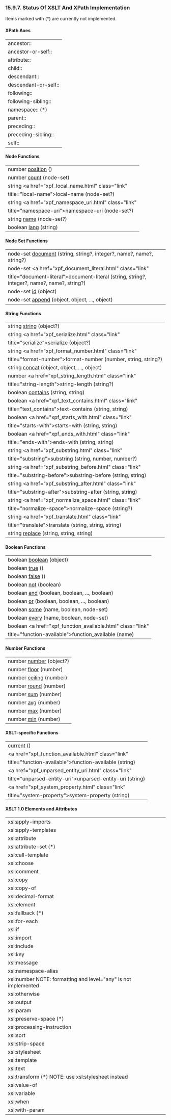 <div id="xsltsupport" class="section">

<div class="titlepage">

<div>

<div>

### 15.9.7. Status Of XSLT And XPath Implementation

</div>

</div>

</div>

Items marked with (\*) are currently not implemented.

<div id="xpathaxissupport" class="section">

<div class="titlepage">

<div>

<div>

#### XPath Axes

</div>

</div>

</div>

|                      |
|----------------------|
| ancestor::           |
| ancestor-or-self::   |
| attribute::          |
| child::              |
| descendant::         |
| descendant-or-self:: |
| following::          |
| following-sibling::  |
| namespace:: (\*)     |
| parent::             |
| preceding::          |
| preceding-sibling::  |
| self::               |

</div>

<div id="xpathnodefunctions" class="section">

<div class="titlepage">

<div>

<div>

#### Node Functions

</div>

</div>

</div>

|                                                                                  |
|----------------------------------------------------------------------------------|
| number <a href="xpf_position.html" class="link" title="position">position</a> () |
| number <a href="xpf_count.html" class="link" title="count">count</a> (node-set)  |
| string <a href="xpf_local_name.html" class="link"                                
 title="local-name">local-name</a> (node-set?)                                     |
| string <a href="xpf_namespace_uri.html" class="link"                             
 title="namespace-uri">namespace-uri</a> (node-set?)                               |
| string <a href="xpf_name.html" class="link" title="name">name</a> (node-set?)    |
| boolean <a href="xpf_lang.html" class="link" title="lang">lang</a> (string)      |

</div>

<div id="xpathnodesetfunctions" class="section">

<div class="titlepage">

<div>

<div>

#### Node Set Functions

</div>

</div>

</div>

|                                                                                                                                    |
|------------------------------------------------------------------------------------------------------------------------------------|
| node-set <a href="xpf_document.html" class="link" title="document">document</a> (string, string?, integer?, name?, name?, string?) |
| node-set <a href="xpf_document_literal.html" class="link"                                                                          
 title="document-literal">document-literal</a> (string, string?, integer?, name?, name?, string?)                                    |
| node-set <a href="xpf_id.html" class="link" title="id">id</a> (object)                                                             |
| node-set <a href="xpf_append.html" class="link" title="append">append</a> (object, object, ..., object)                            |

</div>

<div id="xpathstringfunctions" class="section">

<div class="titlepage">

<div>

<div>

#### String Functions

</div>

</div>

</div>

|                                                                                                       |
|-------------------------------------------------------------------------------------------------------|
| string <a href="xpf_string.html" class="link" title="string">string</a> (object?)                     |
| string <a href="xpf_serialize.html" class="link"                                                      
 title="serialize">serialize</a> (object?)                                                              |
| string <a href="xpf_format_number.html" class="link"                                                  
 title="format-number">format-number</a> (number, string, string?)                                      |
| string <a href="xpf_concat.html" class="link" title="concat">concat</a> (object, object, ..., object) |
| number <a href="xpf_string_length.html" class="link"                                                  
 title="string-length">string-length</a> (string?)                                                      |
| boolean <a href="xpf_contains.html" class="link" title="contains">contains</a> (string, string)       |
| boolean <a href="xpf_text_contains.html" class="link"                                                 
 title="text_contains">text-contains</a> (string, string)                                               |
| boolean <a href="xpf_starts_with.html" class="link"                                                   
 title="starts-with">starts-with</a> (string, string)                                                   |
| boolean <a href="xpf_ends_with.html" class="link"                                                     
 title="ends-with">ends-with</a> (string, string)                                                       |
| string <a href="xpf_substring.html" class="link"                                                      
 title="substring">substring</a> (string, number, number?)                                              |
| string <a href="xpf_substring_before.html" class="link"                                               
 title="substring-before">substring-before</a> (string, string)                                         |
| string <a href="xpf_substring_after.html" class="link"                                                
 title="substring-after">substring-after</a> (string, string)                                           |
| string <a href="xpf_normalize_space.html" class="link"                                                
 title="normalize-space">normalize-space</a> (string?)                                                  |
| string <a href="xpf_translate.html" class="link"                                                      
 title="translate">translate</a> (string, string, string)                                               |
| string <a href="xpf_replace.html" class="link" title="replace">replace</a> (string, string, string)   |

</div>

<div id="xpathboolfunctions" class="section">

<div class="titlepage">

<div>

<div>

#### Boolean Functions

</div>

</div>

</div>

|                                                                                                  |
|--------------------------------------------------------------------------------------------------|
| boolean <a href="xpf_boolean.html" class="link" title="boolean">boolean</a> (object)             |
| boolean <a href="xpf_true.html" class="link" title="true">true</a> ()                            |
| boolean <a href="xpf_false.html" class="link" title="false">false</a> ()                         |
| boolean <a href="xpf_not.html" class="link" title="not">not</a> (boolean)                        |
| boolean <a href="xpf_and.html" class="link" title="and">and</a> (boolean, boolean, ..., boolean) |
| boolean <a href="xpf_or.html" class="link" title="or">or</a> (boolean, boolean, ..., boolean)    |
| boolean <a href="xpf_some.html" class="link" title="some">some</a> (name, boolean, node-set)     |
| boolean <a href="xpf_every.html" class="link" title="every">every</a> (name, boolean, node-set)  |
| boolean <a href="xpf_function_available.html" class="link"                                       
 title="function-available">function_available</a> (name)                                          |

</div>

<div id="xpathnumberfunctions" class="section">

<div class="titlepage">

<div>

<div>

#### Number Functions

</div>

</div>

</div>

|                                                                                     |
|-------------------------------------------------------------------------------------|
| number <a href="xpf_number.html" class="link" title="number">number</a> (object?)   |
| number <a href="xpf_floor.html" class="link" title="floor">floor</a> (number)       |
| number <a href="xpf_ceiling.html" class="link" title="ceiling">ceiling</a> (number) |
| number <a href="xpf_round.html" class="link" title="round">round</a> (number)       |
| number <a href="xpf_sum.html" class="link" title="sum">sum</a> (number)             |
| number <a href="xpf_avg.html" class="link" title="avg">avg</a> (number)             |
| number <a href="xpf_max.html" class="link" title="max">max</a> (number)             |
| number <a href="xpf_min.html" class="link" title="min">min</a> (number)             |

</div>

<div id="xpathnumberfunctions_01" class="section">

<div class="titlepage">

<div>

<div>

#### XSLT-specific Functions

</div>

</div>

</div>

|                                                                        |
|------------------------------------------------------------------------|
| <a href="xpf_current.html" class="link" title="current">current</a> () |
| <a href="xpf_function_available.html" class="link"                     
 title="function-available">function-available</a> (string)              |
| <a href="xpf_unparsed_entity_uri.html" class="link"                    
 title="unparsed-entity-uri">unparsed-entity-uri</a> (string)            |
| <a href="xpf_system_property.html" class="link"                        
 title="system-property">system-property</a> (string)                    |

</div>

<div id="xslt_keys" class="section">

<div class="titlepage">

<div>

<div>

#### XSLT 1.0 Elements and Attributes

</div>

</div>

</div>

|                                                                |
|----------------------------------------------------------------|
| xsl:apply-imports                                              |
| xsl:apply-templates                                            |
| xsl:attribute                                                  |
| xsl:attribute-set (\*)                                         |
| xsl:call-template                                              |
| xsl:choose                                                     |
| xsl:comment                                                    |
| xsl:copy                                                       |
| xsl:copy-of                                                    |
| xsl:decimal-format                                             |
| xsl:element                                                    |
| xsl:fallback (\*)                                              |
| xsl:for-each                                                   |
| xsl:if                                                         |
| xsl:import                                                     |
| xsl:include                                                    |
| xsl:key                                                        |
| xsl:message                                                    |
| xsl:namespace-alias                                            |
| xsl:number NOTE: formatting and level="any" is not implemented |
| xsl:otherwise                                                  |
| xsl:output                                                     |
| xsl:param                                                      |
| xsl:preserve-space (\*)                                        |
| xsl:processing-instruction                                     |
| xsl:sort                                                       |
| xsl:strip-space                                                |
| xsl:stylesheet                                                 |
| xsl:template                                                   |
| xsl:text                                                       |
| xsl:transform (\*) NOTE: use xsl:stylesheet instead            |
| xsl:value-of                                                   |
| xsl:variable                                                   |
| xsl:when                                                       |
| xsl:with-param                                                 |

</div>

</div>
